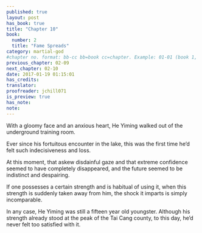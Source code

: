 ```yaml
---
published: true
layout: post
has_book: true
title: "Chapter 10"
book:
  number: 2
  title: "Fame Spreads"
category: martial-god
#chapter no. format: bb-cc bb=book cc=chapter. Example: 01-01 (book 1, chapter 1)
previous_chapter: 02-09
next_chapter: 02-10
date: 2017-01-19 01:15:01 
has_credits:
translator:
proofreader: jchill071
is_preview: true
has_note:
note: 
---
```

With a gloomy face and an anxious heart, He Yiming walked out of the underground training room.

Ever since his fortuitous encounter in the lake, this was the first time he’d felt such indecisiveness and loss.

At this moment, that askew disdainful gaze and that extreme confidence seemed to have completely disappeared, and the future seemed to be indistinct and despairing.

If one possesses a certain strength and is habitual of using it, when this strength is suddenly taken away from him, the shock it imparts is simply incomparable.

In any case, He Yiming was still a fifteen year old youngster. Although his strength already stood at the peak of the Tai Cang county, to this day, he’d never felt too satisfied with it.
